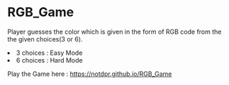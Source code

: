 # RGB_Game
Player guesses the color which is given in the form of RGB code from the the given choices(3 or 6).
  <li>3 choices : Easy Mode</li>
  <li>6 choices : Hard Mode</li>

Play the Game here : https://notdpr.github.io/RGB_Game
